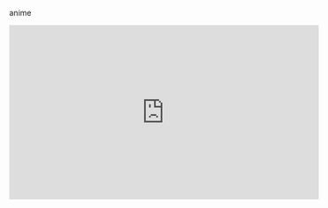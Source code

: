 anime
<iframe width="560" height="315" src="https://www.youtube.com/embed/zqYlJQ0JxLA?si=ELRirlMvFqQxtbTe" title="YouTube video player" frameborder="0" allow="accelerometer; autoplay; clipboard-write; encrypted-media; gyroscope; picture-in-picture; web-share" referrerpolicy="strict-origin-when-cross-origin" allowfullscreen></iframe>
